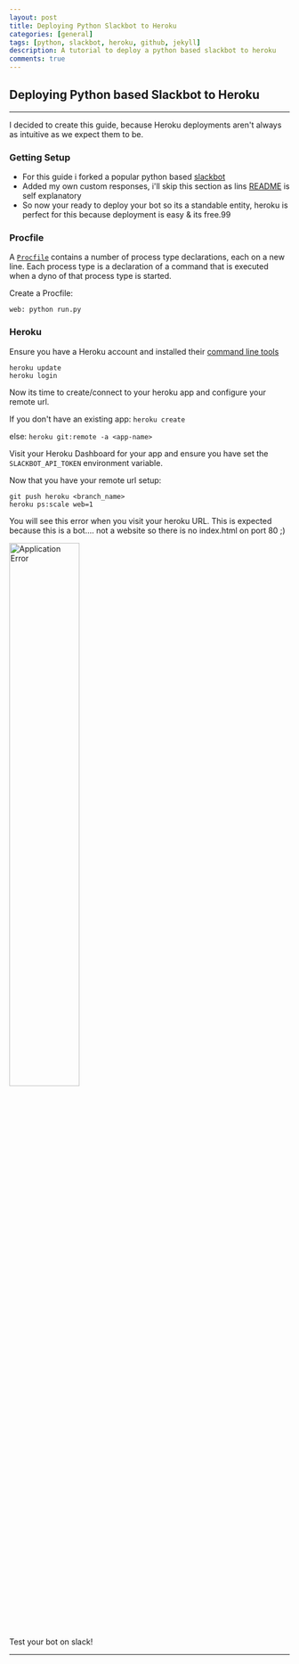 ```yaml
---
layout: post
title: Deploying Python Slackbot to Heroku
categories: [general]
tags: [python, slackbot, heroku, github, jekyll]
description: A tutorial to deploy a python based slackbot to heroku
comments: true
---
```



## Deploying Python based Slackbot to Heroku ##


---------

I decided to create this guide, because Heroku deployments aren't always as intuitive as we expect them to be.


### Getting Setup ###
- For this guide i forked a popular python based [slackbot](https://github.com/lins05/slackbot) 
- Added my own custom responses, i'll skip this section as lins [README](https://github.com/lins05/slackbot/blob/develop/README.md) is self explanatory
- So now your ready to deploy your bot so its a standable entity, heroku is perfect for this because deployment is easy & its free.99


### Procfile ###
A [`Procfile`](https://devcenter.heroku.com/articles/procfile) contains a number of process type declarations, each on a new line. Each process type is a declaration of a command that is executed when a dyno of that process type is started.

Create a Procfile:

```
web: python run.py
```

### Heroku ###

Ensure you have a Heroku account and installed their [command line tools](https://devcenter.heroku.com/articles/heroku-cli)

```
heroku update
heroku login
```

Now its time to create/connect to your heroku app and configure your remote url.

If you don't have an existing app:
    ```
    heroku create
    ```
    
else:
    ```
    heroku git:remote -a <app-name>
    ```

Visit your Heroku Dashboard for your app and ensure you have set the `SLACKBOT_API_TOKEN` environment variable.

Now that you have your remote url setup:

```
git push heroku <branch_name>
heroku ps:scale web=1
```

You will see this error when you visit your heroku URL. This is expected because this is a bot.... 
not a website so there is no index.html on port 80 ;)

<img src="https://s3.amazonaws.com/kave-dump/application_error.png" alt="Application Error" style="width: 50%;"/>

Test your bot on slack!


----------
